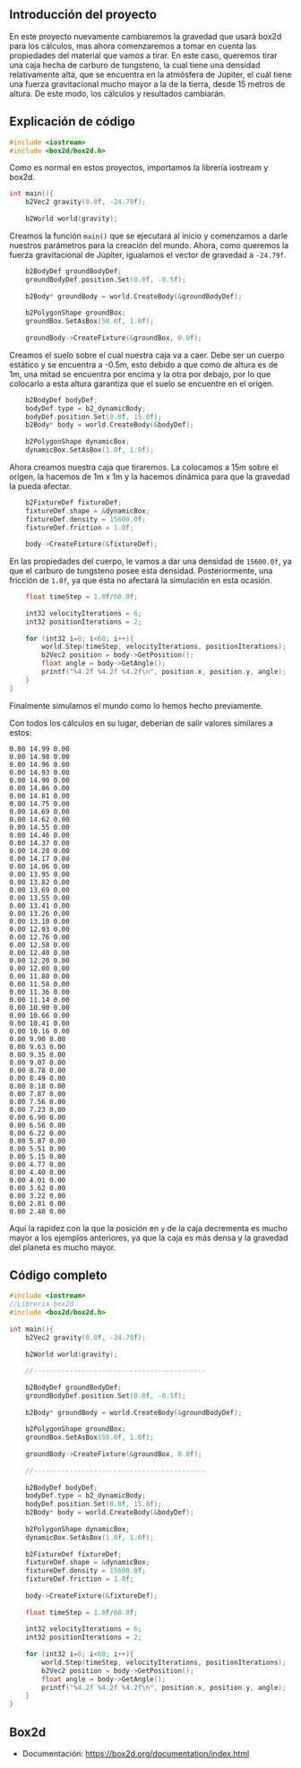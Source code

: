 ## Introducción del proyecto

En este proyecto nuevamente cambiaremos la gravedad que usará box2d para los cálculos, mas ahora comenzaremos a tomar en cuenta las propiedades del material que vamos a tirar. En este caso, queremos tirar una caja hecha de carburo de tungsteno, la cual tiene una densidad relativamente alta, que se encuentra en la atmósfera de Júpiter, el cuál tiene una fuerza gravitacional mucho mayor a la de la tierra, desde 15 metros de altura. De este modo, los cálculos y resultados cambiarán.

## Explicación de código

```cpp
#include <iostream>  
#include <box2d/box2d.h>  
```
Como es normal en estos proyectos, importamos la librería iostream y box2d.

```cpp
int main(){  
    b2Vec2 gravity(0.0f, -24.79f);  
  
    b2World world(gravity);  
```
Creamos la función `main()` que se ejecutará al inicio y comenzamos a darle nuestros parámetros para la creación del mundo. Ahora, como queremos la fuerza gravitacional de Júpiter, igualamos el vector de gravedad a `-24.79f`.

```cpp
    b2BodyDef groundBodyDef;  
    groundBodyDef.position.Set(0.0f, -0.5f);  
  
    b2Body* groundBody = world.CreateBody(&groundBodyDef);  
  
    b2PolygonShape groundBox;  
    groundBox.SetAsBox(50.0f, 1.0f);  
  
    groundBody->CreateFixture(&groundBox, 0.0f);
```
Creamos el suelo sobre el cual nuestra caja va a caer. Debe ser un cuerpo estático y se encuentra a -0.5m, esto debido a que como de altura es de 1m, una mitad se encuentra por encima y la otra por debajo, por lo que colocarlo a esta altura garantiza que el suelo se encuentre en el origen.

```cpp
    b2BodyDef bodyDef;  
    bodyDef.type = b2_dynamicBody;  
    bodyDef.position.Set(0.0f, 15.0f);  
    b2Body* body = world.CreateBody(&bodyDef);  
  
    b2PolygonShape dynamicBox;  
    dynamicBox.SetAsBox(1.0f, 1.0f);  
```
Ahora creamos nuestra caja que tiraremos. La colocamos a 15m sobre el origen, la hacemos de 1m x 1m y la hacemos dinámica para que la gravedad la pueda afectar.

```cpp
    b2FixtureDef fixtureDef;  
    fixtureDef.shape = &dynamicBox;  
    fixtureDef.density = 15600.0f;  
    fixtureDef.friction = 1.0f;  
  
    body->CreateFixture(&fixtureDef);
```
En las propiedades del cuerpo, le vamos a dar una densidad de `15600.0f`, ya que el carburo de tungsteno posee esta densidad. Posteriormente, una fricción de `1.0f`, ya que ésta no afectará la simulación en esta ocasión.

```cpp
    float timeStep = 1.0f/60.0f;  
  
    int32 velocityIterations = 6;  
    int32 positionIterations = 2;  
  
    for (int32 i=0; i<60; i++){  
        world.Step(timeStep, velocityIterations, positionIterations);  
        b2Vec2 position = body->GetPosition();  
        float angle = body->GetAngle();  
        printf("%4.2f %4.2f %4.2f\n", position.x, position.y, angle);  
    }  
}
```
Finalmente simulamos el mundo como lo hemos hecho previamente.

Con todos los cálculos en su lugar, deberían de salir valores similares a estos:
```
0.00 14.99 0.00
0.00 14.98 0.00
0.00 14.96 0.00
0.00 14.93 0.00
0.00 14.90 0.00
0.00 14.86 0.00
0.00 14.81 0.00
0.00 14.75 0.00
0.00 14.69 0.00
0.00 14.62 0.00
0.00 14.55 0.00
0.00 14.46 0.00
0.00 14.37 0.00
0.00 14.28 0.00
0.00 14.17 0.00
0.00 14.06 0.00
0.00 13.95 0.00
0.00 13.82 0.00
0.00 13.69 0.00
0.00 13.55 0.00
0.00 13.41 0.00
0.00 13.26 0.00
0.00 13.10 0.00
0.00 12.93 0.00
0.00 12.76 0.00
0.00 12.58 0.00
0.00 12.40 0.00
0.00 12.20 0.00
0.00 12.00 0.00
0.00 11.80 0.00
0.00 11.58 0.00
0.00 11.36 0.00
0.00 11.14 0.00
0.00 10.90 0.00
0.00 10.66 0.00
0.00 10.41 0.00
0.00 10.16 0.00
0.00 9.90 0.00
0.00 9.63 0.00
0.00 9.35 0.00
0.00 9.07 0.00
0.00 8.78 0.00
0.00 8.49 0.00
0.00 8.18 0.00
0.00 7.87 0.00
0.00 7.56 0.00
0.00 7.23 0.00
0.00 6.90 0.00
0.00 6.56 0.00
0.00 6.22 0.00
0.00 5.87 0.00
0.00 5.51 0.00
0.00 5.15 0.00
0.00 4.77 0.00
0.00 4.40 0.00
0.00 4.01 0.00
0.00 3.62 0.00
0.00 3.22 0.00
0.00 2.81 0.00
0.00 2.40 0.00
```
Aquí la rapidez con la que la posición en `y` de la caja decrementa es mucho mayor a los ejemplos anteriores, ya que la caja es más densa y la gravedad del planeta es mucho mayor.

## Código completo

```cpp
#include <iostream>  
//Libreria box2d  
#include <box2d/box2d.h>  
  
int main(){  
    b2Vec2 gravity(0.0f, -24.79f);  
  
    b2World world(gravity);  
  
    //-------------------------------------------  
  
    b2BodyDef groundBodyDef;  
    groundBodyDef.position.Set(0.0f, -0.5f);  
  
    b2Body* groundBody = world.CreateBody(&groundBodyDef);  
  
    b2PolygonShape groundBox;  
    groundBox.SetAsBox(50.0f, 1.0f);  
  
    groundBody->CreateFixture(&groundBox, 0.0f);  
  
    //-------------------------------------------  
  
    b2BodyDef bodyDef;  
    bodyDef.type = b2_dynamicBody;  
    bodyDef.position.Set(0.0f, 15.0f);  
    b2Body* body = world.CreateBody(&bodyDef);  
  
    b2PolygonShape dynamicBox;  
    dynamicBox.SetAsBox(1.0f, 1.0f);  
  
    b2FixtureDef fixtureDef;  
    fixtureDef.shape = &dynamicBox;  
    fixtureDef.density = 15600.0f;  
    fixtureDef.friction = 1.0f;  
  
    body->CreateFixture(&fixtureDef);  
  
    float timeStep = 1.0f/60.0f;  
  
    int32 velocityIterations = 6;  
    int32 positionIterations = 2;  
  
    for (int32 i=0; i<60; i++){  
        world.Step(timeStep, velocityIterations, positionIterations);  
        b2Vec2 position = body->GetPosition();  
        float angle = body->GetAngle();  
        printf("%4.2f %4.2f %4.2f\n", position.x, position.y, angle);  
    }  
}
```

## Box2d

- Documentación: https://box2d.org/documentation/index.html